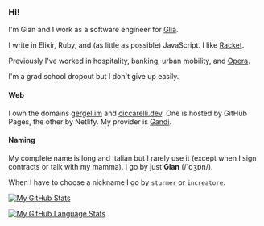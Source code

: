 ### Hi!

I'm Gian and I work as a software engineer for [Glia](https://www.glia.com/).

I write in Elixir, Ruby, and (as little as possible) JavaScript. I like [Racket](https://racket-lang.org/).

Previously I've worked in hospitality, banking, urban mobility, and [Opera](https://www.opera.com/).

I'm a grad school dropout but I don't give up easily.

#### Web

I own the domains [gergel.im](https://www.gergel.im) and [ciccarelli.dev](https://ciccarelli.dev). One is hosted by GitHub Pages, the other by Netlify. My provider is [Gandi](https://gandi.net).

#### Naming

My complete name is long and Italian but I rarely use it (except when I sign contracts or talk with my mamma). I go by just **Gian** (/'dʒɒn/).

When I have to choose a nickname I go by `sturmer` or `increatore`.

[![My GitHub Stats](https://github-readme-stats.vercel.app/api/?username=sturmer&count_private=true&theme=tokyonight&showicons=true)]()

[![My GitHub Language Stats](https://github-readme-stats.vercel.app/api/top-langs/?username=sturmer&langs_count=5&theme=tokyonight)]()

<!--
**sturmer/sturmer** is a ✨ _special_ ✨ repository because its `README.md` (this file) appears on your GitHub profile.

Here are some ideas to get you started:

- 🔭 I’m currently working on ...
- 🌱 I’m currently learning ...
- 👯 I’m looking to collaborate on ...
- 🤔 I’m looking for help with ...
- 💬 Ask me about ...
- 📫 How to reach me: ...
- 😄 Pronouns: ...
- ⚡ Fun fact: ...
-->


